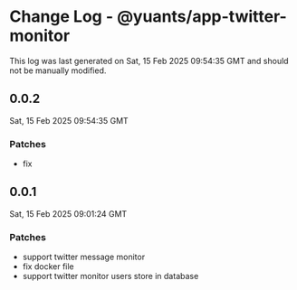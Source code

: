 # Change Log - @yuants/app-twitter-monitor

This log was last generated on Sat, 15 Feb 2025 09:54:35 GMT and should not be manually modified.

## 0.0.2
Sat, 15 Feb 2025 09:54:35 GMT

### Patches

- fix

## 0.0.1
Sat, 15 Feb 2025 09:01:24 GMT

### Patches

- support twitter message monitor
- fix docker file
- support  twitter monitor users store in database 

